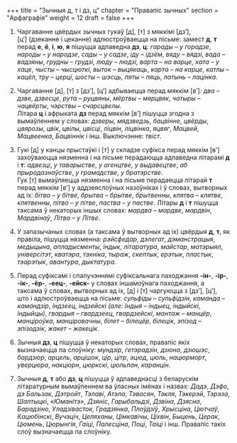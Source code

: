 +++
title = "Зычныя д, т і дз, ц"
chapter = "Правапic зычных"
section = "Арфаграфія"
weight = 12
draft = false
+++

1. Чаргаванне цвёрдых зычных гукаў [д], [т] з мяккімі [дз’], [ц’]&nbsp;(дзеканне і цеканне) адлюстроўваецца на пісьме: замест __д__, __т__ перад __е__, __ё__, __і__, __ю__, __я__ пішуцца адпаведна __дз__, __ц__: _гарады_ – _у горадзе_, _народы_ – _у народзе_, _сады_ – _у садзе_, _іду_ – _ідзём_, _вяду_ – _вядзі_, _вада_ – _вадзяны_, _грудны_ – _грудзі_, _люду_ – _людзі_, _варта_ – _на варце_, _хата_ – _у хаце_, _чысты_ – _чысцюткі_, _выток_ – _выцякаць_, _карта_ – _на карце_, _катлы_ – _кацёл_, _тру_ – _церці_, _шосты_ – _шэсць_, _пяты_ – _пяць_, _латынь_ – _лацінка_.

2. Чаргаванне [д], [т] з [дз’], [ц’] адбываецца перад мяккім [в’]: _два_ – _дзве_, _дзвесце_, _рута_ – _руцвяны_, _мёртвы_ – _мярцвяк_, _чатыры_ – _чацвёрты_, _чэрствы_ – _счарсцвелы_.
<br>Літара __ц__ і афрыката __дз__ перад мяккім [в’] пішуцца згодна з вымаўленнем у словах: _дзверы_, _мядзведзь_, _бацвінне_, _цвёрды_, _цвярозы_, _цвік_, _цвілы_, _цвісці_, _ліцвін_, _ліцвінка_, _яцвяг_, _Мацвей_, _Мацвеенка_, _Бацвіннік_ і інш. Выключэнне: _твіст_.

3. Гукі [д] у канцы прыстаўкі і [т] у складзе суфікса перад мяккім [в’] захоўваюцца нязменна і на пісьме перадаюцца адпаведна літарамі __д__ і __т__: _адвезці_, _у таварыстве_, _у агенцтве_, _у выдавецтве_, _аб прыродазнаўстве_, _у грамадстве_, _у братэрстве_.
<br>Гук [т] вымаўляецца нязменна і на пісьме перадаецца літарай __т__ перад мяккім [в’] у аддзеяслоўных назоўніках і ў словах, вытворных ад іх: _бітва_ – _у бітве_, _брытва_ – _брытве_, _брытвенны_, _клятва_ – _клятве_, _клятвенны_, _пітво_ – _у пітве_, _паства_ – _у пастве_. Літары __д__ і __т__ пішуцца таксама ў некаторых іншых словах: _мардва_ – _мардве_, _мардвін_, _Мардвінаў_, _Літва_ – _у Літве_.

4. У запазычаных словах (а таксама ў вытворных ад іх) цвёрдыя __д__, __т__, як правіла, пішуцца нязменна: _рэйсфедар_, _дэлегат_, _дэманстрацыя_, _медыцына_, _апладысменты_, _індык_, _літаратура_, _майстар_, _матэрыял_, _універсітэт_, _кватэра_, _тэхніка_, _тыраж_, _скептык_, _ерэтык_, _пластык_, _тэарэтык_, _авантура_, _дыктатура_.

5. Перад суфіксамі і спалучэннямі суфіксальнага паходжання __-ін-__, __-ір-__, __-ік-__, __-ёр-__, __-еец-__, __-ейск-__ у словах іншамоўнага паходжання, а таксама ў словах, вытворных ад іх, [д] і [т] чаргуюцца з [дз’], [ц’], што і адлюстроўваецца на пісьме: _сульфіды_ – _сульфідзін_, _каманда_ – _камандзір_, _індзеец_, _індзейскі (але: Індыя_ – _індыец_, _індыйскі_, _індыйцы)_, _гвардыя_ – _гвардзеец_, _гвардзейскі_, _мантаж_ – _манцёр_, _манціроўка_, _манціровачны_, _білет_ – _білецёр_, _білецік_, _эпізод_ – _эпізодзік_, _жакет_ – _жакецік_.

6. Зычныя __дз__, __ц__ пішуцца ў некаторых словах, правапіс якіх вызначаецца па слоўніку: _мундзір_, _гетэрадзін_, _дзюна_, _дзюшэс_, _бардзюр_, _арцель_, _арцішок_, _цір_, _цітр_, _эцюд_, _цюль_, _нацюрморт_, _уверцюра_, _накцюрн_, _цюркскі_, _цюльпан_, _каранцін_.

7. Зычныя __д__, __т__ або __дз__, __ц__ пішуцца ў адпаведнасці з беларускім літаратурным вымаўленнем ва ўласных імёнах і назвах: _Дадэ_, _Дэфо_, _дэ Бальзак_, _Дэтройт_, _Тэлаві_, _Атэла_, _Тэвасян_, _Тэкля_, _Тэкерэй_, _Тэрэза_, _Шаптыцкі_, _«Юманітэ»_, _Дзяніс_, _Гарыбальдзі_, _Дзвіна_, _Дзясна_, _Барадзіно_, _Уладзівасток_, _Градзянка_, _Плоўдзіў_, _Хрысціна_, _Цютчаў_, _Кацюбінскі_, _Вучэціч_, _Целяханы_, _Цімкавічы_, _Ціхвін_, _Быцень_, _Церак_, _Цюмень_, _Цюрынгія_, _Гаіці_, _Палесціна_, _Поці_, _Таіці_ і інш. Правапіс такіх слоў вызначаецца па слоўніку.